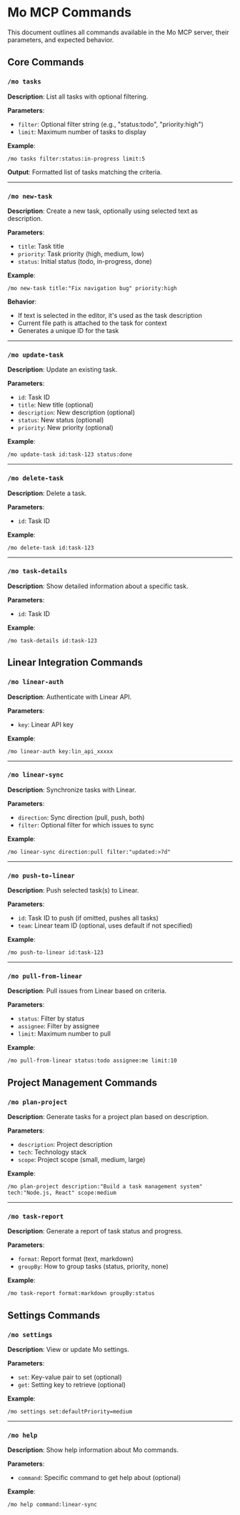 # Mo MCP Commands

This document outlines all commands available in the Mo MCP server, their parameters, and expected behavior.

## Core Commands

### `/mo tasks`

**Description**: List all tasks with optional filtering.

**Parameters**:

- `filter`: Optional filter string (e.g., "status:todo", "priority:high")
- `limit`: Maximum number of tasks to display

**Example**:

```
/mo tasks filter:status:in-progress limit:5
```

**Output**: Formatted list of tasks matching the criteria.

---

### `/mo new-task`

**Description**: Create a new task, optionally using selected text as description.

**Parameters**:

- `title`: Task title
- `priority`: Task priority (high, medium, low)
- `status`: Initial status (todo, in-progress, done)

**Example**:

```
/mo new-task title:"Fix navigation bug" priority:high
```

**Behavior**:

- If text is selected in the editor, it's used as the task description
- Current file path is attached to the task for context
- Generates a unique ID for the task

---

### `/mo update-task`

**Description**: Update an existing task.

**Parameters**:

- `id`: Task ID
- `title`: New title (optional)
- `description`: New description (optional)
- `status`: New status (optional)
- `priority`: New priority (optional)

**Example**:

```
/mo update-task id:task-123 status:done
```

---

### `/mo delete-task`

**Description**: Delete a task.

**Parameters**:

- `id`: Task ID

**Example**:

```
/mo delete-task id:task-123
```

---

### `/mo task-details`

**Description**: Show detailed information about a specific task.

**Parameters**:

- `id`: Task ID

**Example**:

```
/mo task-details id:task-123
```

## Linear Integration Commands

### `/mo linear-auth`

**Description**: Authenticate with Linear API.

**Parameters**:

- `key`: Linear API key

**Example**:

```
/mo linear-auth key:lin_api_xxxxx
```

---

### `/mo linear-sync`

**Description**: Synchronize tasks with Linear.

**Parameters**:

- `direction`: Sync direction (pull, push, both)
- `filter`: Optional filter for which issues to sync

**Example**:

```
/mo linear-sync direction:pull filter:"updated:>7d"
```

---

### `/mo push-to-linear`

**Description**: Push selected task(s) to Linear.

**Parameters**:

- `id`: Task ID to push (if omitted, pushes all tasks)
- `team`: Linear team ID (optional, uses default if not specified)

**Example**:

```
/mo push-to-linear id:task-123
```

---

### `/mo pull-from-linear`

**Description**: Pull issues from Linear based on criteria.

**Parameters**:

- `status`: Filter by status
- `assignee`: Filter by assignee
- `limit`: Maximum number to pull

**Example**:

```
/mo pull-from-linear status:todo assignee:me limit:10
```

## Project Management Commands

### `/mo plan-project`

**Description**: Generate tasks for a project plan based on description.

**Parameters**:

- `description`: Project description
- `tech`: Technology stack
- `scope`: Project scope (small, medium, large)

**Example**:

```
/mo plan-project description:"Build a task management system" tech:"Node.js, React" scope:medium
```

---

### `/mo task-report`

**Description**: Generate a report of task status and progress.

**Parameters**:

- `format`: Report format (text, markdown)
- `groupBy`: How to group tasks (status, priority, none)

**Example**:

```
/mo task-report format:markdown groupBy:status
```

## Settings Commands

### `/mo settings`

**Description**: View or update Mo settings.

**Parameters**:

- `set`: Key-value pair to set (optional)
- `get`: Setting key to retrieve (optional)

**Example**:

```
/mo settings set:defaultPriority=medium
```

---

### `/mo help`

**Description**: Show help information about Mo commands.

**Parameters**:

- `command`: Specific command to get help about (optional)

**Example**:

```
/mo help command:linear-sync
```
